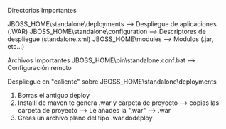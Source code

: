 Directorios Importantes

JBOSS_HOME\standalone\deployments --> Despliegue de aplicaciones (.WAR)
JBOSS_HOME\standalone\configuration --> Descriptores de despliegue (standalone.xml)
JBOSS_HOME\modules --> Modulos (.jar, etc...)


Archivos  Importantes
JBOSS_HOME\bin\standalone.conf.bat --> Configuración remoto

Despliegue en "caliente" sobre JBOSS_HOME\standalone\deployments
1. Borras el antiguo deploy 
2. Installl de maven te genera .war y carpeta de proyecto --> copias las carpeta de proyecto <proyecto> --> Le añades la ".war" --> <proyecto>.war
3. Creas un archivo plano del tipo <proyecto>.war.dodeploy 
